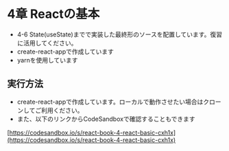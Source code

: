 
# 4章 Reactの基本

- 4-6 State(useState)までで実装した最終形のソースを配置しています。復習に活用してください。
- create-react-appで作成しています
- yarnを使用しています

## 実行方法

- create-react-appで作成しています。ローカルで動作させたい場合はクローンしてご利用ください。
- また、以下のリンクからCodeSandboxで確認することもできます

[https://codesandbox.io/s/react-book-4-react-basic-cxh1x](https://codesandbox.io/s/react-book-4-react-basic-cxh1x)
